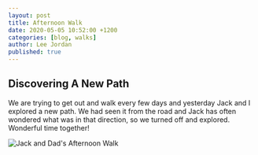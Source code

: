 ```yaml
---
layout: post
title: Afternoon Walk
date: 2020-05-05 10:52:00 +1200
categories: [blog, walks]
author: Lee Jordan
published: true
---
```


<h2>Discovering A New Path</h2>

We are trying to get out and walk every few days and yesterday Jack and I explored a new path. We had seen it from the road and Jack has often wondered what was in that direction, so we turned off and explored. Wonderful time together!

<img class="img-border" src="https://geraldleejordan.com/public/assets/images/2020-05-04-Jack-and-Dad.jpg" alt="Jack and Dad's Afternoon Walk">